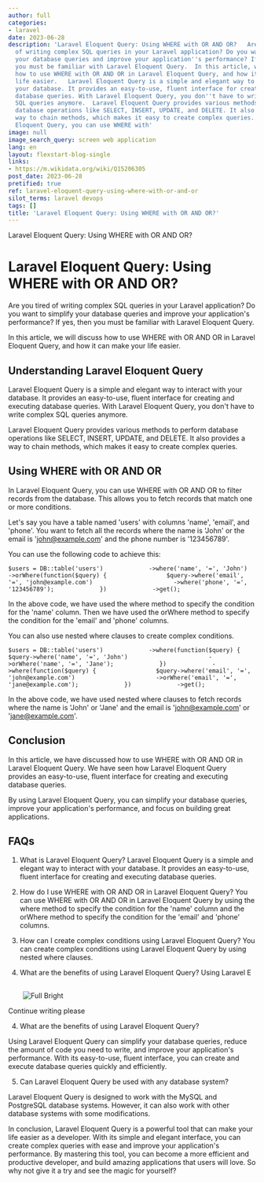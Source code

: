 ```yaml
---
author: full
categories:
- laravel
date: 2023-06-28
description: 'Laravel Eloquent Query: Using WHERE with OR AND OR?   Are you tired
  of writing complex SQL queries in your Laravel application? Do you want to simplify
  your database queries and improve your application''s performance? If yes, then
  you must be familiar with Laravel Eloquent Query.  In this article, we will discuss
  how to use WHERE with OR AND OR in Laravel Eloquent Query, and how it can make your
  life easier.   Laravel Eloquent Query is a simple and elegant way to interact with
  your database. It provides an easy-to-use, fluent interface for creating and executing
  database queries. With Laravel Eloquent Query, you don''t have to write complex
  SQL queries anymore.  Laravel Eloquent Query provides various methods to perform
  database operations like SELECT, INSERT, UPDATE, and DELETE. It also provides a
  way to chain methods, which makes it easy to create complex queries.   In Laravel
  Eloquent Query, you can use WHERE with'
image: null
image_search_query: screen web application
lang: en
layout: flexstart-blog-single
links:
- https://m.wikidata.org/wiki/Q15206305
post_date: 2023-06-28
pretified: true
ref: laravel-eloquent-query-using-where-with-or-and-or
silot_terms: laravel devops
tags: []
title: 'Laravel Eloquent Query: Using WHERE with OR AND OR?'
---
```


Laravel Eloquent Query: Using WHERE with OR AND OR?

# Laravel Eloquent Query: Using WHERE with OR AND OR?

Are you tired of writing complex SQL queries in your Laravel application? Do you want to simplify your database queries and improve your application's performance? If yes, then you must be familiar with Laravel Eloquent Query.

In this article, we will discuss how to use WHERE with OR AND OR in Laravel Eloquent Query, and how it can make your life easier.

## Understanding Laravel Eloquent Query

Laravel Eloquent Query is a simple and elegant way to interact with your database. It provides an easy-to-use, fluent interface for creating and executing database queries. With Laravel Eloquent Query, you don't have to write complex SQL queries anymore.

Laravel Eloquent Query provides various methods to perform database operations like SELECT, INSERT, UPDATE, and DELETE. It also provides a way to chain methods, which makes it easy to create complex queries.

## Using WHERE with OR AND OR

In Laravel Eloquent Query, you can use WHERE with OR AND OR to filter records from the database. This allows you to fetch records that match one or more conditions.

Let's say you have a table named 'users' with columns 'name', 'email', and 'phone'. You want to fetch all the records where the name is 'John' or the email is '[john@example.com](mailto:john@example.com)' and the phone number is '123456789'.

You can use the following code to achieve this:



`$users = DB::table('users')             ->where('name', '=', 'John')             ->orWhere(function($query) {                 $query->where('email', '=', 'john@example.com')                       ->where('phone', '=', '123456789');             })             ->get();`

In the above code, we have used the where method to specify the condition for the 'name' column. Then we have used the orWhere method to specify the condition for the 'email' and 'phone' columns.

You can also use nested where clauses to create complex conditions.



`$users = DB::table('users')             ->where(function($query) {                 $query->where('name', '=', 'John')                       ->orWhere('name', '=', 'Jane');             })             ->where(function($query) {                 $query->where('email', '=', 'john@example.com')                       ->orWhere('email', '=', 'jane@example.com');             })             ->get();`

In the above code, we have used nested where clauses to fetch records where the name is 'John' or 'Jane' and the email is '[john@example.com](mailto:john@example.com)' or '[jane@example.com](mailto:jane@example.com)'.

## Conclusion

In this article, we have discussed how to use WHERE with OR AND OR in Laravel Eloquent Query. We have seen how Laravel Eloquent Query provides an easy-to-use, fluent interface for creating and executing database queries.

By using Laravel Eloquent Query, you can simplify your database queries, improve your application's performance, and focus on building great applications.

## FAQs

1.  What is Laravel Eloquent Query? Laravel Eloquent Query is a simple and elegant way to interact with your database. It provides an easy-to-use, fluent interface for creating and executing database queries.
    
2.  How do I use WHERE with OR AND OR in Laravel Eloquent Query? You can use WHERE with OR AND OR in Laravel Eloquent Query by using the where method to specify the condition for the 'name' column and the orWhere method to specify the condition for the 'email' and 'phone' columns.
    
3.  How can I create complex conditions using Laravel Eloquent Query? You can create complex conditions using Laravel Eloquent Query by using nested where clauses.
    
4.  What are the benefits of using Laravel Eloquent Query? Using Laravel E
    

![](data:image/svg+xml,%3csvg%20xmlns=%27http://www.w3.org/2000/svg%27%20version=%271.1%27%20width=%2730%27%20height=%2730%27/%3e)![Full Bright](https://chat.openai.com/_next/image?url=https%3A%2F%2Flh3.googleusercontent.com%2Fa%2FAGNmyxZW1bm17GGxeKnZvNIeq9WloDUSy05B9sX8lC4X6Q%3Ds96-c&w=64&q=75)

Continue writing please

4.  What are the benefits of using Laravel Eloquent Query?

Using Laravel Eloquent Query can simplify your database queries, reduce the amount of code you need to write, and improve your application's performance. With its easy-to-use, fluent interface, you can create and execute database queries quickly and efficiently.

5.  Can Laravel Eloquent Query be used with any database system?

Laravel Eloquent Query is designed to work with the MySQL and PostgreSQL database systems. However, it can also work with other database systems with some modifications.

In conclusion, Laravel Eloquent Query is a powerful tool that can make your life easier as a developer. With its simple and elegant interface, you can create complex queries with ease and improve your application's performance. By mastering this tool, you can become a more efficient and productive developer, and build amazing applications that users will love. So why not give it a try and see the magic for yourself?
